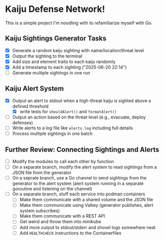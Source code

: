 # Kaiju Defense Network!

This is a simple project I'm noodling with to refamiliarize myself with Go.

## Kaiju Sightings Generator Tasks
- [x] Generate a random kaiju sighting with name/location/threat level
- [x] Output the sighting to the terminal
- [x] Add size and element traits to each kaiju randomly
- [x] Add a timestamp to each sighting ("2025-06-20 22:14")
- [ ] Generate multiple sightings in one run

## Kaiju Alert System
- [x] Output an alert to stdout when a high-threat kaiju is sighted above a defined threshold
  - [x] write tests for `shouldAlert()` and `formatAlert()`
- [ ] Output an action based on the threat level (e.g., evacuate, deploy defenses)
- [ ] Write alerts to a log file like `alerts.log` including full details
- [ ] Process multiple sightings in one batch

## Further Review:  Connecting Sightings and Alerts

- [ ] Modify the modules to call each other by function
- [ ] On a separate branch, modify the alert system to read sightings from a JSON file from the generator
- [ ] On a seprate branch, use a Go channel to send sightings from the generator to the alert system (alert system running in a separate goroutine and listening on the channel)
- [ ] On a separate branch, stuff each service into podman containers
  - [ ] Make them communicate with a shared volume and the JSON file
  - [ ] Make them communicate using Valkey (generator publishes, alert system subscribes)
  - [ ] Make them communicate with a REST API
  - [ ] Get weird and throw them into minikube
  - [ ] Add more output to stdout/stderr and shovel logs somewhere neat
  - [ ] Add `HEALTHCHECK` instructions to the Containerfiles
